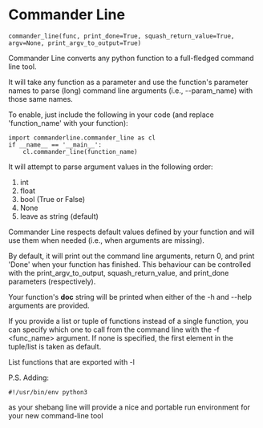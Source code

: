 # Commander Line
	commander_line(func, print_done=True, squash_return_value=True, argv=None, print_argv_to_output=True)

Commander Line converts any python function to a full-fledged command line tool.

It will take any function as a parameter and use the function's parameter names to parse (long) command line arguments (i.e., --param_name) with those same names.

To enable, just include the following in your code (and replace 'function_name' with your function):

	import commanderline.commander_line as cl
	if __name__ == '__main__':
		cl.commander_line(function_name)

It will attempt to parse argument values in the following order:

1. int
2. float
3. bool (True or False)
4. None
5. leave as string (default)

Commander Line respects default values defined by your function and will use them when needed (i.e., when arguments are missing).

By default, it will print out the command line arguments, return 0, and print 'Done' when your function has finished. This behaviour can be controlled with the print_argv_to_output, squash_return_value, and print_done parameters (respectively).

Your function's __doc__ string will be printed when either of the -h and --help arguments are provided.

If you provide a list or tuple of functions instead of a single function, you can specify which one to call from the command line with the -f <func_name> argument. If none is specified, the first element in the tuple/list is taken as default.

List functions that are exported with -l

P.S. Adding: 

	#!/usr/bin/env python3

as your shebang line will provide a nice and portable run environment for your new command-line tool
	

